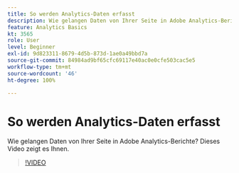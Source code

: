 ```yaml
---
title: So werden Analytics-Daten erfasst
description: Wie gelangen Daten von Ihrer Seite in Adobe Analytics-Berichte? Dieses Video zeigt es Ihnen.
feature: Analytics Basics
kt: 3565
role: User
level: Beginner
exl-id: 9d823311-8679-4d5b-873d-1ae0a49bbd7a
source-git-commit: 84984ad9bf65cfc69117e40ac0e0cfe503cac5e5
workflow-type: tm+mt
source-wordcount: '46'
ht-degree: 100%

---
```


# So werden Analytics-Daten erfasst

Wie gelangen Daten von Ihrer Seite in Adobe Analytics-Berichte? Dieses Video zeigt es Ihnen.

>[!VIDEO](https://video.tv.adobe.com/v/28768/?quality=12&learn=on)
